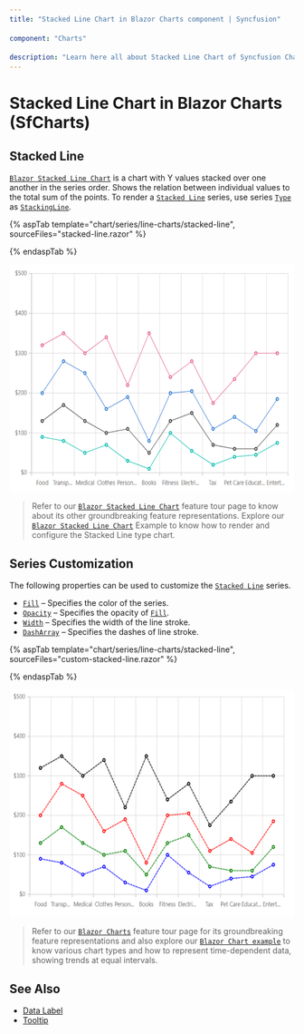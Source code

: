 ```yaml
---
title: "Stacked Line Chart in Blazor Charts component | Syncfusion"

component: "Charts"

description: "Learn here all about Stacked Line Chart of Syncfusion Charts (SfCharts) component and more."
---
```

# Stacked Line Chart in Blazor Charts (SfCharts)

## Stacked Line

[`Blazor Stacked Line Chart`](https://www.syncfusion.com/blazor-components/blazor-charts/chart-types/stacked-line-chart) is a chart with Y values stacked over one another in the series order. Shows the relation between individual values to the total sum of the points. To render a [`Stacked Line`](https://www.syncfusion.com/blazor-components/blazor-charts/chart-types/stacked-line-chart) series, use series [`Type`](https://help.syncfusion.com/cr/blazor/Syncfusion.Blazor~Syncfusion.Blazor.Charts.ChartSeries~Type.html) as [`StackingLine`](https://help.syncfusion.com/cr/blazor/Syncfusion.Blazor.Charts.ChartSeriesType.html#Syncfusion_Blazor_Charts_ChartSeriesType_StackingLine).

{% aspTab template="chart/series/line-charts/stacked-line", sourceFiles="stacked-line.razor" %}

{% endaspTab %}

![Stacked Line](../images/chart-types-images/stacked-line.png)

> Refer to our [`Blazor Stacked Line Chart`](https://www.syncfusion.com/blazor-components/blazor-charts/chart-types/stacked-line-chart) feature tour page to know about its other groundbreaking feature representations. Explore our [`Blazor Stacked Line Chart`](https://blazor.syncfusion.com/demos/chart/stacked-line?theme=bootstrap4) Example to know how to render and configure the Stacked Line type chart.

## Series Customization

The following properties can be used to customize the [`Stacked Line`](https://help.syncfusion.com/cr/blazor/Syncfusion.Blazor.Charts.ChartSeriesType.html#Syncfusion_Blazor_Charts_ChartSeriesType_StackingLine) series.

* [`Fill`](https://help.syncfusion.com/cr/blazor/Syncfusion.Blazor.Charts.ChartSeries.html#Syncfusion_Blazor_Charts_ChartSeries_Fill) – Specifies the color of the series.
* [`Opacity`](https://help.syncfusion.com/cr/blazor/Syncfusion.Blazor.Charts.ChartSeries.html#Syncfusion_Blazor_Charts_ChartSeries_Opacity) – Specifies the opacity of [`Fill`](https://help.syncfusion.com/cr/blazor/Syncfusion.Blazor.Charts.ChartSeries.html#Syncfusion_Blazor_Charts_ChartSeries_Fill).
* [`Width`](https://help.syncfusion.com/cr/blazor/Syncfusion.Blazor~Syncfusion.Blazor.Charts.ChartSeries~Width.html) – Specifies the width of the line stroke.
* [`DashArray`](https://help.syncfusion.com/cr/blazor/Syncfusion.Blazor.Charts.ChartSeries.html#Syncfusion_Blazor_Charts_ChartSeries_DashArray) – Specifies the dashes of line stroke.

{% aspTab template="chart/series/line-charts/stacked-line", sourceFiles="custom-stacked-line.razor" %}

{% endaspTab %}

![Stacked Line](../images/chart-types-images/custom-stacked-line.png)

> Refer to our [`Blazor Charts`](https://www.syncfusion.com/blazor-components/blazor-charts) feature tour page for its groundbreaking feature representations and also explore our [`Blazor Chart example`](https://blazor.syncfusion.com/demos/chart/line?theme=bootstrap4) to know various chart types and how to represent time-dependent data, showing trends at equal intervals.

## See Also

* [Data Label](../data-labels)
* [Tooltip](../tool-tip)